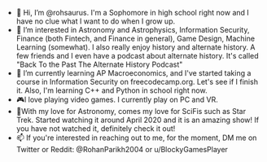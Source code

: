 - 👋 Hi, I’m @rohsaurus. I'm a Sophomore in high school right now and I have no clue what I want to do when I grow up.
- 👀 I’m interested in Astronomy and Astrophysics, Information Security, Finance (both Fintech, and Finance in general), Game Design, Machine Learning (somewhat). I also really enjoy history and alternate history. A few friends and I even have a podcast about alternate history. It's called "Back To the Past The Alternate History Podcast"
- 🌱 I’m currently learning AP Macroeconomics, and I've started taking a course in Information Security on freecodecamp.org. Let's see if I finish it. Also, I'm learning C++ and Python in school right now.
- 🎮I love playing video games. I currently play on PC and VR. 
- 🔭With my love for Astronomy, comes my love for SciFis such as Star Trek. Started watching it around April 2020 and it is an amazing show! If you have not watched it, definitely check it out!
- 📫 If you're interested in reaching out to me, for the moment, DM me on Twitter or Reddit: @RohanParikh2004 or u/BlockyGamesPlayer




<!---
rohsaurus/rohsaurus is a ✨ special ✨ repository because its `README.md` (this file) appears on your GitHub profile.
You can click the Preview link to take a look at your changes.
--->
